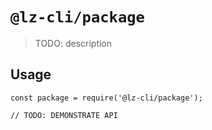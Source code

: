 # `@lz-cli/package`

> TODO: description

## Usage

```
const package = require('@lz-cli/package');

// TODO: DEMONSTRATE API
```
